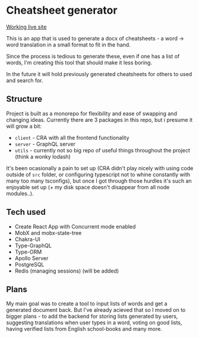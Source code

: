 # Cheatsheet generator

[Working live site](https://gimme-cheats.netlify.app/)

This is an app that is used to generate a docx of cheatsheets - a word -> word translation in a small format to fit in the hand.

Since the process is tedious to generate these, even if one has a list of words, I'm creating this tool that should make it less boring.

In the future it will hold previously generated cheatsheets for others to used and search for.

## Structure

Project is built as a monorepo for flexibility and ease of swapping and changing ideas. Currently there are 3 packages in this repo, but i presume it will grow a bit:

- `client` - CRA with all the frontend functionality
- `server` - GraphQL server
- `utils` - currently not so big repo of useful things throughout the project (think a wonky lodash)

It's been ocasionally a pain to set up (CRA didn't play nicely with using code outside of `src` folder, or configuring typescript not to whine constantly with many too many tsconfigs), but once I got through those hurdles it's such an enjoyable set up (+ my disk space doesn't disappear from all node modules..).

## Tech used

- Create React App with Concurrent mode enabled
- MobX and mobx-state-tree
- Chakra-UI
- Type-GraphQL
- Type-ORM
- Apollo Server
- PostgreSQL
- Redis (managing sessions) (will be added)

## Plans

My main goal was to create a tool to input lists of words and get a generated document back. But I've already acieved that so I moved on to bigger plans - to add the backend for storing lists generated by users, suggesting translations when user types in a word, voting on good lists, having verified lists from English school-books and many more.
